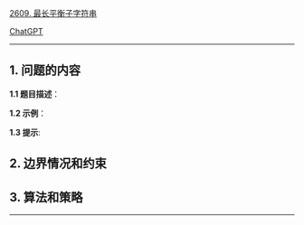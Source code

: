[2609. 最长平衡子字符串](https://leetcode.cn/problems/find-the-longest-balanced-substring-of-a-binary-string)

[ChatGPT](chat.openai.com)

---

## 1. 问题的内容
**1.1 题目描述**：

**1.2 示例**：

**1.3 提示**:

## 2. 边界情况和约束


## 3. 算法和策略

---

